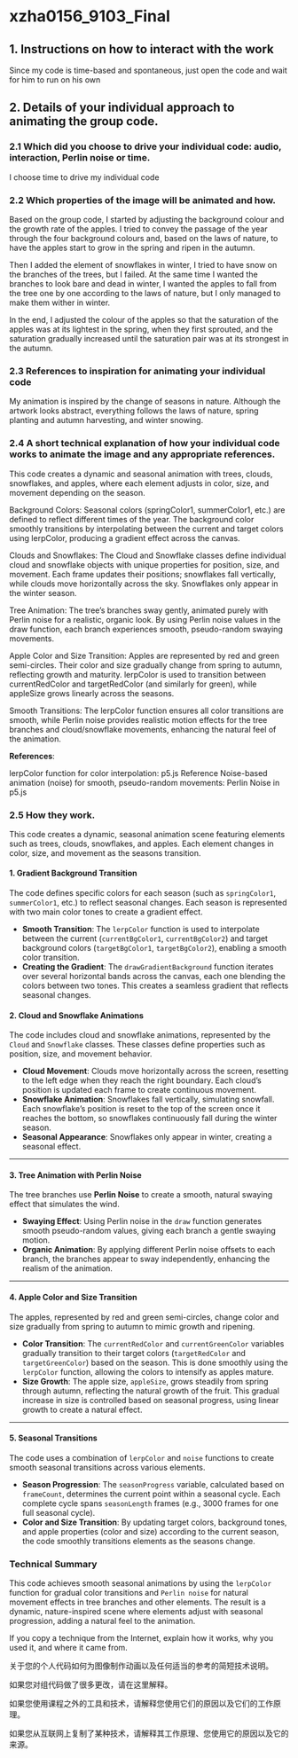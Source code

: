 # xzha0156_9103_Final
## 1. Instructions on how to interact with the work
Since my code is time-based and spontaneous, just open the code and wait for him to run on his own

## 2. Details of your individual approach to animating the group code.
### 2.1 Which did you choose to drive your individual code: audio, interaction, Perlin noise or time.
I choose time to drive my individual code
### 2.2 Which properties of the image will be animated and how.
Based on the group code, I started by adjusting the background colour and the growth rate of the apples. I tried to convey the passage of the year through the four background colours and, based on the laws of nature, to have the apples start to grow in the spring and ripen in the autumn.

Then I added the element of snowflakes in winter, I tried to have snow on the branches of the trees, but I failed. At the same time I wanted the branches to look bare and dead in winter, I wanted the apples to fall from the tree one by one according to the laws of nature, but I only managed to make them wither in winter.

In the end, I adjusted the colour of the apples so that the saturation of the apples was at its lightest in the spring, when they first sprouted, and the saturation gradually increased until the saturation pair was at its strongest in the autumn.

### 2.3 References to inspiration for animating your individual code
My animation is inspired by the change of seasons in nature. Although the artwork looks abstract, everything follows the laws of nature, spring planting and autumn harvesting, and winter snowing.

### 2.4 A short technical explanation of how your individual code works to animate the image and any appropriate references.

This code creates a dynamic and seasonal animation with trees, clouds, snowflakes, and apples, where each element adjusts in color, size, and movement depending on the season.

Background Colors: Seasonal colors (springColor1, summerColor1, etc.) are defined to reflect different times of the year. The background color smoothly transitions by interpolating between the current and target colors using lerpColor, producing a gradient effect across the canvas.

Clouds and Snowflakes: The Cloud and Snowflake classes define individual cloud and snowflake objects with unique properties for position, size, and movement. Each frame updates their positions; snowflakes fall vertically, while clouds move horizontally across the sky. Snowflakes only appear in the winter season.

Tree Animation: The tree’s branches sway gently, animated purely with Perlin noise for a realistic, organic look. By using Perlin noise values in the draw function, each branch experiences smooth, pseudo-random swaying movements.

Apple Color and Size Transition: Apples are represented by red and green semi-circles. Their color and size gradually change from spring to autumn, reflecting growth and maturity. lerpColor is used to transition between currentRedColor and targetRedColor (and similarly for green), while appleSize grows linearly across the seasons.

Smooth Transitions: The lerpColor function ensures all color transitions are smooth, while Perlin noise provides realistic motion effects for the tree branches and cloud/snowflake movements, enhancing the natural feel of the animation.

**References**:

lerpColor function for color interpolation: p5.js Reference
Noise-based animation (noise) for smooth, pseudo-random movements: Perlin Noise in p5.js

### 2.5 How they work.

This code creates a dynamic, seasonal animation scene featuring elements such as trees, clouds, snowflakes, and apples. Each element changes in color, size, and movement as the seasons transition.

#### 1. **Gradient Background Transition**

The code defines specific colors for each season (such as `springColor1`, `summerColor1`, etc.) to reflect seasonal changes. Each season is represented with two main color tones to create a gradient effect.

- **Smooth Transition**: The `lerpColor` function is used to interpolate between the current (`currentBgColor1`, `currentBgColor2`) and target background colors (`targetBgColor1`, `targetBgColor2`), enabling a smooth color transition.
- **Creating the Gradient**: The `drawGradientBackground` function iterates over several horizontal bands across the canvas, each one blending the colors between two tones. This creates a seamless gradient that reflects seasonal changes.


#### 2. **Cloud and Snowflake Animations**

The code includes cloud and snowflake animations, represented by the `Cloud` and `Snowflake` classes. These classes define properties such as position, size, and movement behavior.

- **Cloud Movement**: Clouds move horizontally across the screen, resetting to the left edge when they reach the right boundary. Each cloud’s position is updated each frame to create continuous movement.
- **Snowflake Animation**: Snowflakes fall vertically, simulating snowfall. Each snowflake’s position is reset to the top of the screen once it reaches the bottom, so snowflakes continuously fall during the winter season.
- **Seasonal Appearance**: Snowflakes only appear in winter, creating a seasonal effect.

---

#### 3. **Tree Animation with Perlin Noise**

The tree branches use **Perlin Noise** to create a smooth, natural swaying effect that simulates the wind.

- **Swaying Effect**: Using Perlin noise in the `draw` function generates smooth pseudo-random values, giving each branch a gentle swaying motion.
- **Organic Animation**: By applying different Perlin noise offsets to each branch, the branches appear to sway independently, enhancing the realism of the animation.

---

#### 4. **Apple Color and Size Transition**

The apples, represented by red and green semi-circles, change color and size gradually from spring to autumn to mimic growth and ripening.

- **Color Transition**: The `currentRedColor` and `currentGreenColor` variables gradually transition to their target colors (`targetRedColor` and `targetGreenColor`) based on the season. This is done smoothly using the `lerpColor` function, allowing the colors to intensify as apples mature.
- **Size Growth**: The apple size, `appleSize`, grows steadily from spring through autumn, reflecting the natural growth of the fruit. This gradual increase in size is controlled based on seasonal progress, using linear growth to create a natural effect.

---

#### 5. **Seasonal Transitions**

The code uses a combination of `lerpColor` and `noise` functions to create smooth seasonal transitions across various elements.

- **Season Progression**: The `seasonProgress` variable, calculated based on `frameCount`, determines the current point within a seasonal cycle. Each complete cycle spans `seasonLength` frames (e.g., 3000 frames for one full seasonal cycle).
- **Color and Size Transition**: By updating target colors, background tones, and apple properties (color and size) according to the current season, the code smoothly transitions elements as the seasons change.

### Technical Summary

This code achieves smooth seasonal animations by using the `lerpColor` function for gradual color transitions and `Perlin noise` for natural movement effects in tree branches and other elements. The result is a dynamic, nature-inspired scene where elements adjust with seasonal progression, adding a natural feel to the animation. 



If you copy a technique from the Internet, explain how it works, why you used it, and where it came from.



关于您的个人代码如何为图像制作动画以及任何适当的参考的简短技术说明。

如果您对组代码做了很多更改，请在这里解释。

如果您使用课程之外的工具和技术，请解释您使用它们的原因以及它们的工作原理。

如果您从互联网上复制了某种技术，请解释其工作原理、您使用它的原因以及它的来源。